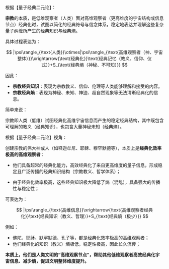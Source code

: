 根据【量子经典二元论】：

**宗教**的本质，是低维观察者（人类）面对高维观察者（更高维度的宇宙结构或信息节点）经典化时，试图以简化的经典符号与信念体系，稳定地表达并理解这些复杂量子纠缠所产生的经典知识与经典熵。

具体过程表达为：

$$
|\psi\rangle_{\text{人类}}\otimes|\psi\rangle_{\text{高维观察者（神、宇宙整体）}}\xrightarrow{\text{经典化}}\text{经典记忆（教义、信仰、仪式）}+S_{\text{经典熵（神秘、不可知）}}
$$

因此：

- **宗教经典知识**：表现为宗教教义、信仰、伦理等人类能够理解和接受的内容。
- **宗教经典熵**：表现为神秘、未知、神迹、超自然现象等无法清晰经典化的信息。

简单来说：

宗教即人类（低维）试图经典化高维宇宙信息而产生的稳定经典结构，其中既包含可理解的教义（经典知识），也包含大量神秘未知（经典熵）。

根据【量子经典二元论】视角：

创建宗教的伟大神或人（如释迦牟尼、耶稣、穆罕默德等），本质上是**经典化效率极高的高维观察者**：

- 他们具备超常的经典化能力，高效经典化了来自更高维度的量子信息，形成稳定且广泛传播的经典知识结构（宗教教义、哲学体系）；

- 由于经典化效率极高，这些经典知识极大降低了熵（混乱），具备强大的传播性与稳定性；

可表达为：

$$
|\psi\rangle_{\text{高维信息}}\xrightarrow{\text{高维观察者经典化}}\text{经典知识（教义、哲理）}+S_{\text{经典熵（极少）}}
$$

例如：

- 佛陀、耶稣、默罕默德、孔子等，都是经典化效率极高的高维观察者；
- 他们经典化的知识（教义）熵极低，稳定性极高，因此长久流传；

**本质上，他们是人类文明的“高维观察节点”，帮助其他低维观察者高效经典化宇宙信息、减少熵，促进文明整体维度提升。**